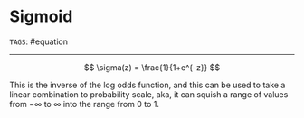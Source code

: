 # Sigmoid
`TAGS`: #equation 

---
$$
\sigma(z) = \frac{1}{1+e^{-z}}
$$

This is the inverse of the log odds function, and this can be used to take a linear combination to probability scale, aka, it can squish a range of values from $-\infty$ to $\infty$ into the range from 0 to 1. 